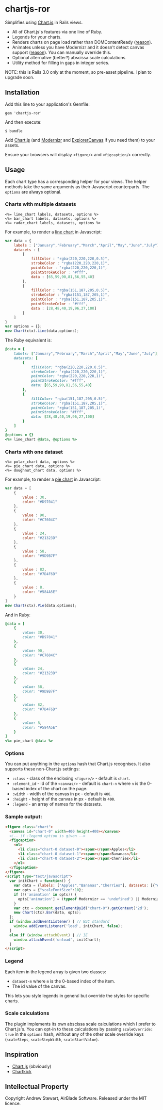 # chartjs-ror

Simplifies using [Chart.js][] in Rails views.

* All of Chart.js's features via one line of Ruby.
* Legends for your charts.
* Renders charts on page load rather than DOMContentReady ([reason][browsersupport]).
* Animates unless you have Modernizr and it doesn't detect canvas support ([reason][browsersupport]).  You can manually override this.
* Optional alternative (better?) abscissa scale calculations.
* Utility method for filling in gaps in integer series.

NOTE: this is Rails 3.0 only at the moment, so pre-asset pipeline.  I plan to upgrade soon.


## Installation

Add this line to your application's Gemfile:

    gem 'chartjs-ror'

And then execute:

    $ bundle

Add [Chart.js][] (and [Modernizr][] and [ExplorerCanvas][] if you need them) to your assets.

Ensure your browsers will display `<figure/>` and `<figcaption/>` correctly.


## Usage

Each chart type has a corresponding helper for your views.  The helper methods take the same arguments as their Javascript counterparts.  The `options` are always optional.

### Charts with multiple datasets

```erb
<%= line_chart labels, datasets, options %>
<%= bar_chart labels, datasets, options %>
<%= radar_chart labels, datasets, options %>
```

For example, to render a [line chart][linechart] in Javascript:

```javascript
var data = {
	labels : ["January","February","March","April","May","June","July"],
	datasets : [
		{
			fillColor : "rgba(220,220,220,0.5)",
			strokeColor : "rgba(220,220,220,1)",
			pointColor : "rgba(220,220,220,1)",
			pointStrokeColor : "#fff",
			data : [65,59,90,81,56,55,40]
		},
		{
			fillColor : "rgba(151,187,205,0.5)",
			strokeColor : "rgba(151,187,205,1)",
			pointColor : "rgba(151,187,205,1)",
			pointStrokeColor : "#fff",
			data : [28,48,40,19,96,27,100]
		}
	]
}
var options = {};
new Chart(ctx).Line(data,options);
```

The Ruby equivalent is:

```ruby
@data = {
	labels: ["January","February","March","April","May","June","July"],
	datasets: [
		{
			fillColor: "rgba(220,220,220,0.5)",
			strokeColor: "rgba(220,220,220,1)",
			pointColor: "rgba(220,220,220,1)",
			pointStrokeColor: "#fff",
			data: [65,59,90,81,56,55,40]
		},
		{
			fillColor: "rgba(151,187,205,0.5)",
			strokeColor: "rgba(151,187,205,1)",
			pointColor: "rgba(151,187,205,1)",
			pointStrokeColor: "#fff",
			data: [28,48,40,19,96,27,100]
		}
	]
}
@options = {}
<%= line_chart @data, @options %>
```

### Charts with one dataset

```erb
<%= polar_chart data, options %>
<%= pie_chart data, options %>
<%= doughnut_chart data, options %>
```

For example, to render a [pie chart][piechart] in Javascript:

```javascript
var data = [
	{
		value : 30,
		color: "#D97041"
	},
	{
		value : 90,
		color: "#C7604C"
	},
	{
		value : 24,
		color: "#21323D"
	},
	{
		value : 58,
		color: "#9D9B7F"
	},
	{
		value : 82,
		color: "#7D4F6D"
	},
	{
		value : 8,
		color: "#584A5E"
	}
]
new Chart(ctx).Pie(data,options);
```

And in Ruby:

```ruby
@data = [
	{
		value: 30,
		color: "#D97041"
	},
	{
		value: 90,
		color: "#C7604C"
	},
	{
		value: 24,
		color: "#21323D"
	},
	{
		value: 58,
		color: "#9D9B7F"
	},
	{
		value: 82,
		color: "#7D4F6D"
	},
	{
		value: 8,
		color: "#584A5E"
	}
]
<%= pie_chart @data %>
```

### Options

You can put anything in the `options` hash that Chart.js recognises.  It also supports these non-Chart.js settings:

* `:class` - class of the enclosing `<figure/>` - default is `chart`.
* `:element_id` - id of the `<canvas/>` - default is `chart-n` where `n` is the 0-based index of the chart on the page.
* `:width` - width of the canvas in px - default is `400`.
* `:height` - height of the canvas in px - default is `400`.
* `:legend` - an array of names for the datasets.

### Sample output:

```html
<figure class="chart">
  <canvas id="chart-0" width=400 height=400></canvas>
  <!-- if :legend option is given -->
  <figcaption>
    <ol>
      <li class="chart-0 dataset-0"><span></span>Apples</li>
      <li class="chart-0 dataset-1"><span></span>Bananas</li>
      <li class="chart-0 dataset-2"><span></span>Cherries</li>
    </ol>
  </figcaption>
</figure>
<script type="text/javascript">
  var initChart = function() {
    var data = {labels: ["Apples","Bananas","Cherries"], datasets: [{"data":[42,153,...],...}, ...]};
    var opts = {"scaleFontSize":10};
    if (!('animation' in opts)) {
      opts['animation'] = (typeof Modernizr == 'undefined') || Modernizr.canvas;
    }
    var ctx = document.getElementById("chart-0").getContext('2d');
    new Chart(ctx).Bar(data, opts);
  };
  if (window.addEventListener) { // W3C standard
    window.addEventListener('load', initChart, false);
  }
  else if (window.attachEvent) { // IE
    window.attachEvent('onload', initChart);
  }
</script>
```

### Legend

Each item in the legend array is given two classes:

* `dataset-m` where `m` is the 0-based index of the item.
* The id value of the canvas.

This lets you style legends in general but override the styles for specific charts.


### Scale calculations

The plugin implements its own abscissa scale calculations which I prefer to Chart.js's.  You can opt-in to these calculations by passing `scaleOverride: true` in the `options` hash, without any of the other scale override keys (`scaleSteps`, `scaleStepWidth`, `scaleStartValue`).


## Inspiration

* [Chart.js][] (obviously)
* [Chartkick][]


## Intellectual Property

Copyright Andrew Stewart, AirBlade Software.  Released under the MIT licence.


  [Chart.js]: http://www.chartjs.org/
  [Chartkick]: http://ankane.github.io/chartkick/
  [browsersupport]: http://www.chartjs.org/docs/#generalIssues-browserSupport
  [linechart]: http://www.chartjs.org/docs/#lineChart-exampleUsage
  [piechart]: http://www.chartjs.org/docs/#pieChart-exampleUsage
  [Modernizr]: http://modernizr.com
  [ExplorerCanvas]: https://code.google.com/p/explorercanvas
